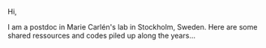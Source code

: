 Hi,

I am a postdoc in Marie Carlén's lab in Stockholm, Sweden. Here are some shared ressources and codes piled up along the years...
